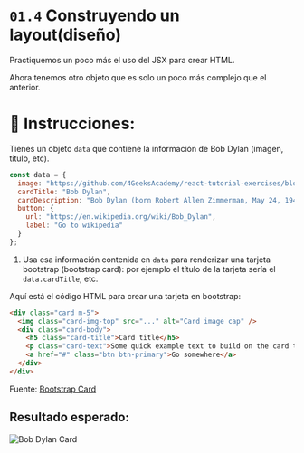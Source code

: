 # `01.4` Construyendo un layout(diseño)

Practiquemos un poco más el uso del JSX para crear HTML.

Ahora tenemos otro objeto que es solo un poco más complejo que el anterior.

# :pencil: Instrucciones:

Tienes un objeto `data` que contiene la información de Bob Dylan (imagen, título, etc).

```js
const data = {
  image: "https://github.com/4GeeksAcademy/react-tutorial-exercises/blob/master/.learn/assets/Dylan.png?raw=true",
  cardTitle: "Bob Dylan",
  cardDescription: "Bob Dylan (born Robert Allen Zimmerman, May 24, 1941) is an American singer/songwriter, author, and artist who has been an influential figure in popular music and culture for more than five decades.",
  button: {
    url: "https://en.wikipedia.org/wiki/Bob_Dylan",
    label: "Go to wikipedia"
  }
};
```

1. Usa esa información contenida en `data` para renderizar una tarjeta bootstrap (bootstrap card): por ejemplo el título de la tarjeta sería el `data.cardTitle`, etc.

Aquí está el código HTML para crear una tarjeta en bootstrap:

```html
<div class="card m-5">
  <img class="card-img-top" src="..." alt="Card image cap" />
  <div class="card-body">
    <h5 class="card-title">Card title</h5>
    <p class="card-text">Some quick example text to build on the card title and make up the bulk of the cards content.</p>
    <a href="#" class="btn btn-primary">Go somewhere</a>
  </div>
</div>
```
Fuente: [Bootstrap Card](https://getbootstrap.com/docs/4.0/components/card/#example)

## Resultado esperado:

![Bob Dylan Card](https://github.com/4GeeksAcademy/react-tutorial-exercises/blob/66b097ba2f1812e3cabcce38566b633edd991638/.learn/assets/1.4-1.png?raw=true)

